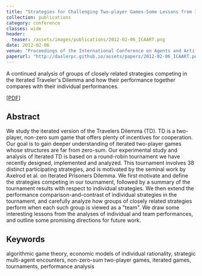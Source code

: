 ```yaml
---
title: "Strategies for Challenging Two-player Games-Some Lessons from Iterated Traveler's Dilemma"
collection: publications
category: conference
classes: wide
header: 
  teaser: /assets/images/publications/2012-02-06_ICAART.png
date: 2012-02-06
venue: "Proceedings of the International Conference on Agents and Artificial Intelligence (ICAART)"
paperurl: "http://daslerpc.github.io/assets/papers/2012-02-06_ICAART.pdf"
---
```


A continued analysis of groups of closely related strategies competing in the Iterated Traveler's Dilemma and how their performance together compares with their individual performances.

\[[PDF](/assets/papers/2012-02-06_ICAART.pdf)\]

## Abstract
We study the iterated version of the Travelers Dilemma (TD). TD is a two-player, non-zero sum game that offers plenty of incentives for cooperation. Our goal is to gain deeper understanding of iterated two-player games whose structures are far from zero-sum. Our experimental study and analysis of Iterated TD is based on a round-robin tournament we have recently designed, implemented and analyzed. This tournament involves 38 distinct participating strategies, and is motivated by the seminal work by Axelrod et al. on Iterated Prisoners Dilemma. We first motivate and define the strategies competing in our tournament, followed by a summary of the tournament results with respect to individual strategies. We then extend the performance comparison-and-contrast of individual strategies in the tournament, and carefully analyze how groups of closely related strategies perform when each such group is viewed as a "team". We draw some interesting lessons from the analyses of individual and team performances, and outline some promising directions for future work.

## Keywords
algorithmic game theory, economic models of individual rationality, strategic multi-agent encounters, non-zero-sum two-player games, iterated games, tournaments, performance analysis